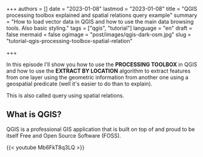 +++
authors = []
date = "2023-01-08"
lastmod = "2023-01-08"
title = "QGIS processing toolbox explained and spatial relations query example"
summary = "How to load vector data in QGIS and how to use the main data browsing tools. Also basic styling."
tags = ["qgis", "tutorial"]
language = "en"
draft = false
mermaid = false
ogimage = "post/images/qgis-dark-osm.jpg"
slug = "tutorial-qgis-processing-toolbox-spatial-relation"

+++

In this episode I'll show you how to use the **PROCESSING TOOLBOX** in QGIS and how to use the **EXTRACT BY LOCATION** algorithm to extract features from one layer using the geometric information from another one using a geospatial predicate (well it's easier to do than to explain).

This is also called query using spatial relations.

## What is QGIS?

QGIS is a professional GIS application that is built on top of and proud to be itself Free and Open Source Software (FOSS).

{{< youtube Mb6FkT8q3LQ >}}

